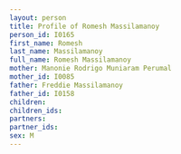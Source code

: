 ```yaml
---
layout: person
title: Profile of Romesh Massilamanoy
person_id: I0165
first_name: Romesh
last_name: Massilamanoy
full_name: Romesh Massilamanoy
mother: Manonie Rodrigo Muniaram Perumal
mother_id: I0085
father: Freddie Massilamanoy
father_id: I0158
children:
children_ids:
partners:
partner_ids:
sex: M
---
```


